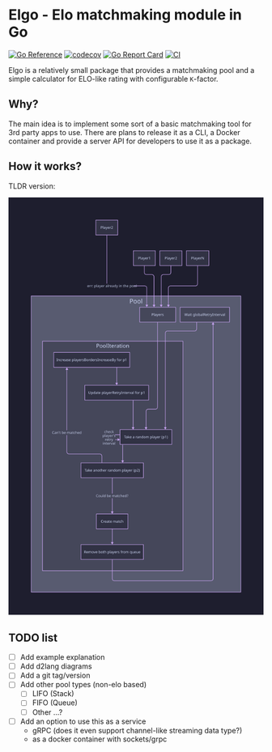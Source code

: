 # Elgo - Elo matchmaking module in Go

[![Go Reference](https://pkg.go.dev/badge/github.com/ravsii/elgo.svg)](https://pkg.go.dev/github.com/ravsii/elgo) [![codecov](https://codecov.io/gh/ravsii/elgo/branch/main/graph/badge.svg?token=K3EM8Z6C7B)](https://codecov.io/gh/ravsii/elgo) [![Go Report Card](https://goreportcard.com/badge/github.com/ravsii/elgo)](https://goreportcard.com/report/github.com/ravsii/elgo) [![CI](https://github.com/ravsii/elgo/actions/workflows/ci.yml/badge.svg)](https://github.com/ravsii/elgo/actions/workflows/ci.yml)

Elgo is a relatively small package that provides a matchmaking pool and a simple calculator for ELO-like rating with configurable `K`-factor.

## Why?

The main idea is to implement some sort of a basic matchmaking tool for 3rd party apps to use. There are plans to release it as a CLI, a Docker container and provide a server API for developers to use it as a package.

## How it works?

TLDR version:

![How it works diagram](./docs/d2/pool.svg)

## TODO list

- [ ] Add example explanation
- [ ] Add d2lang diagrams
- [ ] Add a git tag/version
- [ ] Add other pool types (non-elo based)
  - [ ] LIFO (Stack)
  - [ ] FIFO (Queue)
  - [ ] Other ...?
- [ ] Add an option to use this as a service
  - gRPC (does it even support channel-like streaming data type?)
  - as a docker container with sockets/grpc

